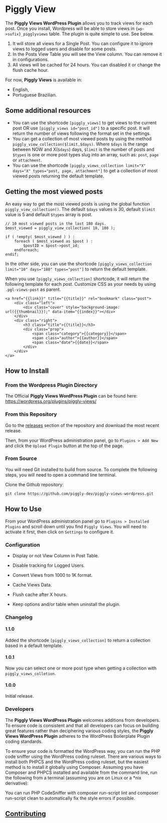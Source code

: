 # Piggly View

The **Piggly Views WordPress Plugin** allows you to track views for each post. Once you install, Wordpress will be able to store views in `{wp->sufix}_pigglyviews` table.
The plugin is quite simple to use. See below.

1. It will store all views for a Single Post. You can configure it to ignore views to logged users and disable for some posts.
2. In the Posts View Table you will see the View column. You can remove it in configurations.
3. All views will be cached for 24 hours. You can disabled it or change the flush cache hour.

For now, **Piggly Views** is available in:

* English,
* Portuguese Brazilian.

## Some additional resources

* You can use the shortcode `[piggly_views]` to get views to the current post OR use `[piggly_views id="post_id"]` to a specific post. It will return the number of views following the format set in the settings.
* You can get a collection of most viewed posts by using the method `piggly_view_collection($limit,$days)`. Where `$days` is the range between NOW and X(`$days`) days, `$limit` is the number of posts and `$types` is one or more post types slug into an array, such as: `post`, `page` or `attachment`.
* You can use the shortcode `[piggly_views_collection limit="X" days="X" types="post, page, attachment"]` to get a collection of most viewed posts returning the default template.

## Getting the most viewed posts

An easy way to get the most viewed posts is using the global function `piggly_view_collection()`. The default `$days` values is 30, default `$limit` value is 5 and default `$types` array is post.

```
// 10 most viewed posts in the last 180 days.
$most_viewed = piggly_view_collection( 10, 180 );

if ( !empty( $most_viewed ) ) :
    foreach ( $most_viewed as $post ) :
        $postID = $post->post_id;
    endforeach;
endif;
```

In the other side, you can use the shortcode `[piggly_views_collection limit="10" days="180" types="post"]` to return the default template.

When you use `[piggly_views_collection]` shortcode, it will return the following template for each post. Customize CSS as your needs by using `.pgl-views-post` as parent.

```
<a href="{{link}}" title="{{title}}" rel="bookmark" class="post">
	<div class="left">
		<div class="cover" style="background-image: url({{thumbnail}});" data-item="{{index}}"></div>
	</div>
	<div class="right">
		<h3 class="title">{{title}}</h3>
		<div class="prop">
			<span class="category">{{category}}</span>
			<span class="author">{{author}}</span>
			<span class="date">{{date}}</span>
		</div>
	</div>
</a>
```

## How to Install

### From the Wordpress Plugin Directory

The Official **Piggly Views WordPress Plugin** can be found here: https://wordpress.org/plugins/piggly-views/

### From this Repository

Go to the [releases](https://github.com/piggly-dev/piggly-views-wordpress/releases) section of the repository and download the most recent release.

Then, from your WordPress administration panel, go to `Plugins > Add New` and click the `Upload Plugin` button at the top of the page.

### From Source

You will need Git installed to build from source. To complete the following steps, you will need to open a command line terminal.

Clone the Github repository:

`git clone https://github.com/piggly-dev/piggly-views-wordpress.git`

## How to Use

From your WordPress administration panel go to `Plugins > Installed Plugins` and scroll down until you find `Piggly Views`. You will need to activate it first, then click on `Settings` to configure it.

### Configuration

* Display or not View Column in Post Table.
* Disable tracking for Logged Users.
* Convert Views from 1000 to 1K format.
* Cache Views Data.
* Flush cache after X hours.

* Keep options and/or table when uninstall the plugin.

### Changelog

#### 1.1.0
Added the shortcode `[piggly_views_collection]` to return a collection based in a default template.

#### 1.0.1
Now you can select one or more post type when getting a collection with `piggly_views_colletion`.

#### 1.0.0
Initial release.

### Developers

The **Piggly Views WordPress Plugin** welcomes additions from developers. To ensure code is consistent and that all developers can focus on building great features rather than deciphering various coding styles, the **Piggly Views WordPress Plugin** adheres to the WordPress Boilerplate Plugin coding standards.

To ensure your code is formatted the WordPress way, you can run the PHP code sniffer using the WordPress coding ruleset. There are various ways to install both PHPCS and the WordPress coding ruleset, but the easiest method is to install it globally using Composer. Assuming you have Composer and PHPCS installed and available from the command line, run the following from a terminal (assuming you are on Linux or a *nix derivative):

You can run PHP CodeSniffer with composer run-script lint and composer run-script clean to automatically fix the style errors if possible.

## [Contributing](https://github.com/piggly-dev/piggly-views-wordpress/blob/master/CONTRIBUTING.md)